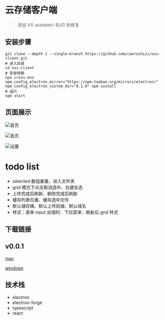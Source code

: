 # 云存储客户端

> 添加 VX `a84996057` BUG 秒修复

## 安装步骤

```shell script
git clone --depth 1 --single-branch https://github.com/caorushizi/oss-client.git
# 进入目录
cd oss-client
# 安装依赖
npx cross-env npm_config_electron_mirror="https://npm.taobao.org/mirrors/electron/" npm_config_electron_custom_dir="9.1.0" npm install
# 运行
npm start
```

## 页面展示

![首页](http://static.ziying.site/home-page-grid.png)

![首页](http://static.ziying.site/home-page-table.png)

![设置](http://static.ziying.site/setting.png)

# todo list

- selected 数组重置，进入文件夹
- grid 模式下点击取消选中、右键全选
- 上传完成后刷新、删除完成后刷新
- 缓存列表位置、缓存选中文件
- 默认储存痛、默认上传前缀、默认域名
- 样式：表单 input 出错时、下拉菜单、刷新后 grid 样式

## 下载链接

v0.0.1
---
[mac](http://static.ziying.site/oss-client-mac-v0.0.1.zip)

[windows](http://static.ziying.site/oss-client-windows-v0.0.1.exe)


## 技术栈

- electron
- electron-forge
- typescript
- react
